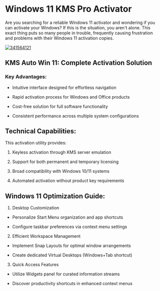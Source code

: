 # Windows 11 KMS Pro Activator  
Are you searching for a reliable Windows 11 activator and wondering if you can activate your Windows? If this is the situation, you aren't alone. This exact thing puts so many people in trouble, frequently causing frustration and problems with their Windows 11 activation copies.



[![341564121](https://github.com/user-attachments/assets/ca2b3b33-36fd-4d49-88c7-d343cad003ad)](https://y.gy/windowss-11-kmms-pro-activ)

## KMS Auto Win 11: Complete Activation Solution

### Key Advantages:

- Intuitive interface designed for effortless navigation

- Rapid activation process for Windows and Office products

- Cost-free solution for full software functionality

- Consistent performance across multiple system configurations

## Technical Capabilities:
This activation utility provides:

1. Keyless activation through KMS server emulation

2. Support for both permanent and temporary licensing

3. Broad compatibility with Windows 10/11 systems

4. Automated activation without product key requirements

## Windows 11 Optimization Guide:

1. Desktop Customization

- Personalize Start Menu organization and app shortcuts

- Configure taskbar preferences via context menu settings

2. Efficient Workspace Management

- Implement Snap Layouts for optimal window arrangements

- Create dedicated Virtual Desktops (Windows+Tab shortcut)

3. Quick Access Features

- Utilize Widgets panel for curated information streams

- Discover productivity shortcuts in enhanced context menus
